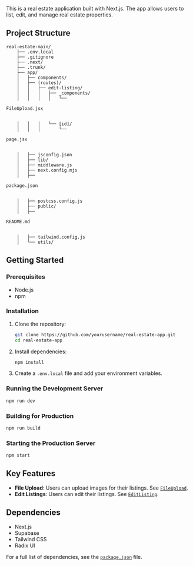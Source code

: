 

This is a real estate application built with Next.js. The app allows users to list, edit, and manage real estate properties.

## Project Structure

```
real-estate-main/
    ├── .env.local
    ├── .gitignore
    ├── .next/
    ├── .trunk/
    ├── app/
    │   ├── components/
    │   ├── (routes)/
    │   │   ├── edit-listing/
    │   │   │   ├── _components/
    │   │   │   │   └── 

FileUpload.jsx


    │   │   │   └── [id]/
    │   │   │       └── 

page.jsx


    │   ├── jsconfig.json
    │   ├── lib/
    │   ├── middleware.js
    │   ├── next.config.mjs
    │   ├── 

package.json


    │   ├── postcss.config.js
    │   ├── public/
    │   ├── 

README.md


    │   ├── tailwind.config.js
    │   └── utils/
```

## Getting Started

### Prerequisites

- Node.js
- npm

### Installation

1. Clone the repository:

    ```sh
    git clone https://github.com/yourusername/real-estate-app.git
    cd real-estate-app
    ```

2. Install dependencies:

    ```sh
    npm install
    ```

3. Create a `.env.local` file and add your environment variables.

### Running the Development Server

```sh
npm run dev
```

### Building for Production

```sh
npm run build
```

### Starting the Production Server

```sh
npm start
```

## Key Features

- **File Upload**: Users can upload images for their listings. See [`FileUpload`](app/(routes)/edit-listing/_components/FileUpload.jsx).
- **Edit Listings**: Users can edit their listings. See [`EditListing`](app/(routes)/edit-listing/[id]/page.jsx).

## Dependencies

- Next.js
- Supabase
- Tailwind CSS
- Radix UI

For a full list of dependencies, see the [`package.json`](package.json) file.

